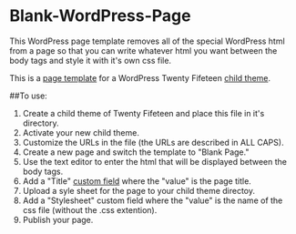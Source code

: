 # Blank-WordPress-Page
This WordPress page template removes all of the special WordPress html from a page so that you can write whatever html you want between the body tags and style it with it's own css file. 

This is a [page template](http://codex.wordpress.org/Page_Templates) for a WordPress Twenty Fifeteen [child theme](http://codex.wordpress.org/Child_Themes).

##To use:
1. Create a child theme of Twenty Fifeteen and place this file in it's directory. 
2. Activate your new child theme.
2. Customize the URLs in the file (the URLs are described in ALL CAPS).
3. Create a new page and switch the template to "Blank Page."
4. Use the text editor to enter the html that will be displayed between the body tags.
4. Add a "Title" [custom field](http://codex.wordpress.org/Custom_Fields) where the "value" is the page title.
5. Upload a syle sheet for the page to your child theme directoy.
6. Add a "Stylesheet" custom field where the "value" is the name of the css file (without the .css extention). 
7. Publish your page.
